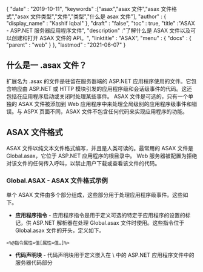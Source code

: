 {
  "date" : "2019-10-11",
  "keywords" :["asax","asax 文件","asax 文件格式","asax 文件类型","文件","类型","什么是 asax 文件"],
  "author" : {
    "display_name" : "Kashif Iqbal"
},
  "draft" : "false",
  "toc" : true,
  "title" :"ASAX - ASP.NET 服务器应用程序文件",
  "description" :"了解什么是 ASAX 文件以及可以创建和打开 ASAX 文件的 API。",
  "linktitle" : "ASAX",
  "menu" : {
    "docs" : {
      "parent" : "web"
}
},
  "lastmod" : "2021-06-07"
}

## 什么是一 .asax 文件？

扩展名为 .asax 的文件是驻留在服务器端的 ASP.NET 应用程序使用的文件。它包含响应由 ASP.NET 或 HTTP 模块引发的应用程序级和会话级事件的代码。这还包括在应用程序启动或关闭时处理某些事件。 ASAX 文件是可选的，只有一个单独的 ASAX 文件被添加到 Web 应用程序中来处理全局级别的应用程序级事件和错误。与 ASPX 页面不同，ASAX 文件不包含任何代码来实现应用程序的功能。

## ASAX 文件格式

ASAX 文件以纯文本文件格式编写，并且是人类可读的。最常用的 ASAX 文件是 Global.asax，它位于 ASP.NET 应用程序的根目录中。 Web 服务器被配置为拒绝对该文件的任何传入呼叫，以禁止用户下载或查看该文件的代码。

### Global.ASAX - ASAX 文件格式示例

单个 ASAX 文件由多个部分组成，这些部分用于处理应用程序级事件。这些如下。

* **应用程序指令** - 应用程序指令是用于定义可选的特定于应用程序的设置的标记，供 ASP.NET 解析器在处理 Global.asax 文件时使用。这些指令位于 Global.asax 文件的开头，定义如下。

```
<%@指令属性=值[属性=值…]%>
```
* **代码声明块** - 代码声明块用于定义嵌入在 \ 中的 ASP.NET 应用程序文件中的服务器代码部分<script> blocks marked with a runat="server" attribute. The following example shows how you can define event-handling logic for the EnterBtn_Click event.

```
<html>
  <script language="C#" runat="server">
      void EnterBtn_Click(Object Src, EventArgs E) {
          Message.Text = "Hi " + Name.Text + ", welcome to ASP.NET!";
  }
  </script>

  <body>
   <form runat="server">
    Enter your name: <asp:textbox id="Name" runat=server/>
                     <asp:button text="Enter" Onclick="EnterBtn_Click" runat="server"/>
        <p>
        <asp:label id="Message" runat=server/>
    </form>
  </body>
</html>
```
* **代码渲染块** - 这些定义了在渲染页面时执行的内联代码或表达式。两种样式的代码渲染块包括内联代码和内联表达式。前者用于定义独立的行或代码块，而横向则用作调用 Write 方法的快捷方式。

## 参考

* [HTTP 处理程序和 HTTP 模块概述](https://msdn.microsoft.com/en-us/library/bb398986(v=vs.100))
* [Global.asax 语法](https://learn.microsoft.com/en-us/previous-versions/dotnet/netframework-4.0/2027ewzw(v=vs.100))

